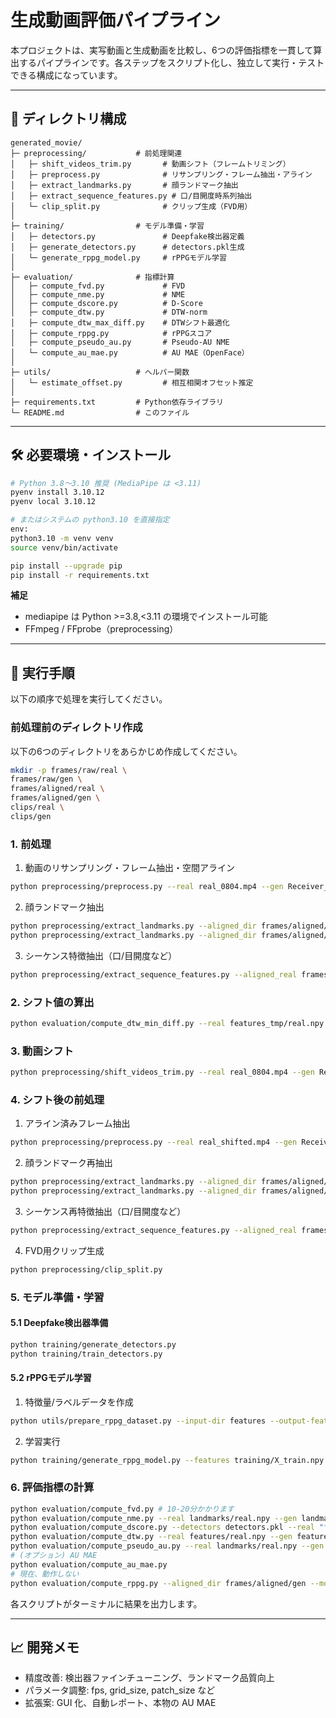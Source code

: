 # 生成動画評価パイプライン

本プロジェクトは、実写動画と生成動画を比較し、6つの評価指標を一貫して算出するパイプラインです。各ステップをスクリプト化し、独立して実行・テストできる構成になっています。

---

## 📁 ディレクトリ構成

```plain
generated_movie/
├─ preprocessing/           # 前処理関連
│   ├─ shift_videos_trim.py       # 動画シフト（フレームトリミング）
│   ├─ preprocess.py              # リサンプリング・フレーム抽出・アライン
│   ├─ extract_landmarks.py       # 顔ランドマーク抽出
│   ├─ extract_sequence_features.py # 口/目開度時系列抽出
│   └─ clip_split.py              # クリップ生成（FVD用）
│
├─ training/                # モデル準備・学習
│   ├─ detectors.py               # Deepfake検出器定義
│   ├─ generate_detectors.py      # detectors.pkl生成
│   └─ generate_rppg_model.py     # rPPGモデル学習
│
├─ evaluation/              # 指標計算
│   ├─ compute_fvd.py             # FVD
│   ├─ compute_nme.py             # NME
│   ├─ compute_dscore.py          # D-Score
│   ├─ compute_dtw.py             # DTW-norm
│   ├─ compute_dtw_max_diff.py    # DTWシフト最適化
│   ├─ compute_rppg.py            # rPPGスコア
│   ├─ compute_pseudo_au.py       # Pseudo-AU NME
│   └─ compute_au_mae.py          # AU MAE（OpenFace）
│
├─ utils/                   # ヘルパー関数
│   └─ estimate_offset.py         # 相互相関オフセット推定
│
├─ requirements.txt         # Python依存ライブラリ
└─ README.md                # このファイル
```

---

## 🛠️ 必要環境・インストール

```bash
# Python 3.8～3.10 推奨 (MediaPipe は <3.11)
pyenv install 3.10.12
pyenv local 3.10.12

# またはシステムの python3.10 を直接指定
env:
python3.10 -m venv venv
source venv/bin/activate

pip install --upgrade pip
pip install -r requirements.txt
```

**補足**

* mediapipe は Python >=3.8,<3.11 の環境でインストール可能
* FFmpeg / FFprobe（preprocessing）

---

## 🚀 実行手順

以下の順序で処理を実行してください。

### 前処理前のディレクトリ作成
以下の6つのディレクトリをあらかじめ作成してください。

```bash
mkdir -p frames/raw/real \
frames/raw/gen \
frames/aligned/real \
frames/aligned/gen \
clips/real \
clips/gen
```

### 1. 前処理

1. 動画のリサンプリング・フレーム抽出・空間アライン

```bash
python preprocessing/preprocess.py --real real_0804.mp4 --gen Receiver_0804.mp4
```

2. 顔ランドマーク抽出

```bash
python preprocessing/extract_landmarks.py --aligned_dir frames/aligned/real --out_npy landmarks/real_tmp.npy
python preprocessing/extract_landmarks.py --aligned_dir frames/aligned/gen  --out_npy landmarks/gen_tmp.npy
```

3. シーケンス特徴抽出（口/目開度など）

```bash
python preprocessing/extract_sequence_features.py --aligned_real frames/aligned/real --aligned_gen  frames/aligned/gen  --out_dir features_tmp
```

### 2. シフト値の算出

```bash
python evaluation/compute_dtw_min_diff.py --real features_tmp/real.npy --gen features_tmp/gen.npy --min_shift -30 --max_shift 30
```

### 3. 動画シフト

```bash
python preprocessing/shift_videos_trim.py --real real_0804.mp4 --gen Receiver_0804.mp4 --shift <上記で得たシフト値> --fps 30 --out-real real_shifted.mp4 --out-gen Receiver_shifted.mp4
```

### 4. シフト後の前処理

1. アライン済みフレーム抽出

```bash
python preprocessing/preprocess.py --real real_shifted.mp4 --gen Receiver_shifted.mp4
```

2. 顔ランドマーク再抽出

```bash
python preprocessing/extract_landmarks.py --aligned_dir frames/aligned/real --out_npy landmarks/real.npy
python preprocessing/extract_landmarks.py --aligned_dir frames/aligned/gen  --out_npy landmarks/gen.npy
```

3. シーケンス再特徴抽出（口/目開度など）

```bash
python preprocessing/extract_sequence_features.py --aligned_real frames/aligned/real --aligned_gen  frames/aligned/gen  --out_dir features
```

4. FVD用クリップ生成

```bash
python preprocessing/clip_split.py
```

### 5. モデル準備・学習

#### 5.1 Deepfake検出器準備

```bash
python training/generate_detectors.py
python training/train_detectors.py
```

#### 5.2 rPPGモデル学習

1. 特徴量/ラベルデータを作成

```bash
python utils/prepare_rppg_dataset.py --input-dir features --output-features training/X_train.npy --output-labels training/y_train.npy
```
2. 学習実行

```bash
python training/generate_rppg_model.py --features training/X_train.npy --labels training/y_train.npy
```

### 6. 評価指標の計算

```bash
python evaluation/compute_fvd.py # 10-20分かかります
python evaluation/compute_nme.py --real landmarks/real.npy --gen landmarks/gen.npy
python evaluation/compute_dscore.py --detectors detectors.pkl --real "frames/aligned/real/*.png" --gen "frames/aligned/gen/*.png" # 3分程度かかります
python evaluation/compute_dtw.py --real features/real.npy --gen features/gen.npy
python evaluation/compute_pseudo_au.py --real landmarks/real.npy --gen landmarks/gen.npy
# (オプション) AU MAE
python evaluation/compute_au_mae.py
# 現在、動作しない
python evaluation/compute_rppg.py --aligned_dir frames/aligned/gen --model rppg_model.pkl
```

各スクリプトがターミナルに結果を出力します。

---

## 📈 開発メモ

* 精度改善: 検出器ファインチューニング、ランドマーク品質向上
* パラメータ調整: fps, grid\_size, patch\_size など
* 拡張案: GUI 化、自動レポート、本物の AU MAE